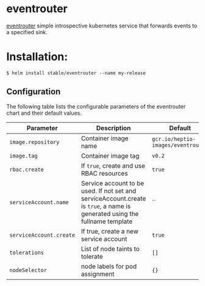 # eventrouter

[eventrouter](https://github.com/heptiolabs/eventrouter) simple introspective kubernetes service that forwards events to a specified sink.


# Installation:

```console
$ helm install stable/eventrouter --name my-release
```

## Configuration

The following table lists the configurable parameters of the eventrouter chart and their default values.

|        Parameter        |                                                         Description                                                         |              Default               |
| ----------------------- | --------------------------------------------------------------------------------------------------------------------------- | ---------------------------------- |
| `image.repository`      | Container image name                                                                                                        | `gcr.io/heptio-images/eventrouter` |
| `image.tag    `         | Container image tag                                                                                                         | `v0.2`                             |
| `rbac.create`           | If `true`, create and use RBAC resources                                                                                    | `true`                             |
| `serviceAccount.name`   | Service account to be used. If not set and serviceAccount.create is `true`, a name is generated using the fullname template | ``                                 |
| `serviceAccount.create` | If true, create a new service account                                                                                       | `true`                             |
| `tolerations`           | List of node taints to tolerate                                                                                             | `[]`                               |
| `nodeSelector`          | node labels for pod assignment                                                                                              | `{}`                               |
